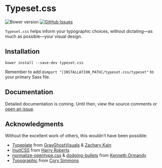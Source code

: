 # Typeset.css

![Bower version](https://img.shields.io/bower/v/typeset.css.svg?style=flat-square)
[![GitHub Issues](https://img.shields.io/github/issues/stormwarning/typeset.css.svg?style=flat-square)](https://github.com/stormwarning/typeset.css/issues)

`Typeset.css` helps inform your typographic choices, without dictating—as much as possible—your visual design.

## Installation
```shell
bower install --save-dev typeset.css
```

Remember to add `@import "[INSTALLATION_PATH]/typeset.css/typeset"` to your primary Sass file.

## Documentation

Detailed documentation is coming. Until then, view the source comments or [open an issue][ghissues].

[ghissues]: https://github.com/stormwarning/typeset.css/issues

## Acknowledgments
Without the excellent work of others, this wouldn’t have been possible:
- [Typeplate][typeplate] from [GrayGhostVisuals][ggv] & [Zachary Kain][zakkain]
- [InuitCSS][inuit] from [Harry Roberts][cssw]
- [normalize-opentype.css][normo] & [dodging-bullets][bullets] from [Kenneth Ormandy][kormandy]
- [Typographic][typographic] from [Cory Simmons][corysimmons]

[typeplate]: http://typeplate.com/
[ggv]: https://github.com/grayghostvisuals
[zakkain]: https://github.com/zakkain
[inuit]: https://github.com/inuitcss
[cssw]: https://github.com/csswizardry
[normo]: https://github.com/kennethormandy/normalize-opentype.css
[bullets]: https://github.com/kennethormandy/dodging-bullets
[kormandy]: https://github.com/kennethormandy
[typographic]: https://github.com/corysimmons/typographic
[corysimmons]: https://github.com/corysimmons
